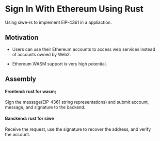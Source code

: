 # Sign In With Ethereum Using Rust
Using siwe-rs to implement EIP-4361 in a appliaction.


## Motivation
* Users can use their Ethereum accounts to access web services instead of accounts owned by Web2. 

* Ethereum WASM support is very high potential.

## Assembly
#### Frontend: rust for wasm; 
Sign the message(EIP-4361 string representations) and submit account, message, and signature to the backend.
#### Banckend: rust for siwe
Receive the request, use the signature to recover the address, and verify the account.